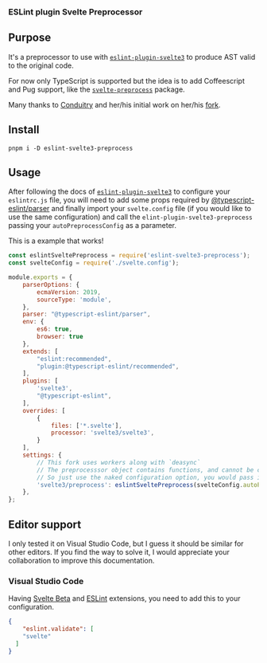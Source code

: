 ### ESLint plugin Svelte Preprocessor

## Purpose

It's a preprocessor to use with [`eslint-plugin-svelte3`](https://github.com/sveltejs/eslint-plugin-svelte3) to produce AST valid to the original code.

For now only TypeScript is supported but the idea is to add Coffeescript and Pug support, like the [`svelte-preprocess`](https://github.com/sveltejs/svelte-preprocess) package.

Many thanks to [Conduitry](https://github.com/Conduitry) and her/his initial work on her/his [fork](https://github.com/Conduitry/eslint-plugin-svelte3).

## Install

```
pnpm i -D eslint-svelte3-preprocess
```

## Usage

After following the docs of [`eslint-plugin-svelte3`](https://github.com/sveltejs/eslint-plugin-svelte3) to configure your `eslintrc.js` file, you will need to add some props required by [@typescript-eslint/parser](https://github.com/typescript-eslint/typescript-eslint/tree/master/packages/parser) and finally import your `svelte.config` file (if you would like to use the same configuration) and call the `elint-plugin-svelte3-preprocess` passing your `autoPreprocessConfig` as a parameter.

This is a example that works!

```js
const eslintSveltePreprocess = require('eslint-svelte3-preprocess');
const svelteConfig = require('./svelte.config');

module.exports = {
    parserOptions: {
        ecmaVersion: 2019,
        sourceType: 'module',
    },
    parser: "@typescript-eslint/parser",
    env: {
        es6: true,
        browser: true
    },
    extends: [
        "eslint:recommended",
        "plugin:@typescript-eslint/recommended",
    ],
    plugins: [
        'svelte3',
        "@typescript-eslint",
    ],
    overrides: [
        {
            files: ['*.svelte'],
            processor: 'svelte3/svelte3',
        }
    ],
    settings: {
    	// This fork uses workers along with `deasync`
    	// The preprocesssor object contains functions, and cannot be cloned
    	// So just use the naked configuration option, you would pass into `svelte-preprocess`
        'svelte3/preprocess': eslintSveltePreprocess(svelteConfig.autoPreprocessConfig),
	},
};

```

## Editor support

I only tested it on Visual Studio Code, but I guess it should be similar for other editors. If you find the way to solve it, I would appreciate your collaboration to improve this documentation.

### Visual Studio Code

Having [Svelte Beta](https://marketplace.visualstudio.com/items?itemName=svelte.svelte-vscode) and [ESLint](https://marketplace.visualstudio.com/items?itemName=dbaeumer.vscode-eslint) extensions, you need to add this to your configuration.

```json
{
    "eslint.validate": [
    "svelte"
  ]
}
```
